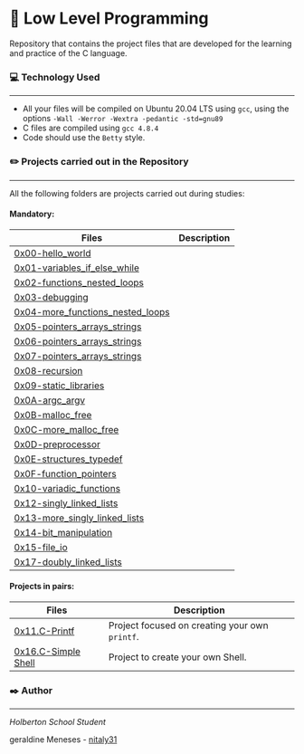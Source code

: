 # :rocket: Low Level Programming

Repository that contains the project files that are developed for the learning and practice of the C language.

### :computer: Technology Used
***
* All your files will be compiled on Ubuntu 20.04 LTS using `gcc`,  using the options `-Wall -Werror -Wextra -pedantic -std=gnu89`
* C files are compiled using `gcc 4.8.4`
* Code should use the `Betty` style. 

### :pencil2: Projects carried out in the Repository
***
All the following folders are projects carried out during studies:

#### Mandatory:
| Files | Description |
| --- | --- |
| [0x00-hello_world]() | |
| [0x01-variables_if_else_while]() | |
| [0x02-functions_nested_loops]() | |
| [0x03-debugging]() | |
| [0x04-more_functions_nested_loops]() | |
| [0x05-pointers_arrays_strings]() | |
| [0x06-pointers_arrays_strings]() | |
| [0x07-pointers_arrays_strings]() | |
| [0x08-recursion]() | |
| [0x09-static_libraries]() | |
| [0x0A-argc_argv]() | |
| [0x0B-malloc_free]() | |
| [0x0C-more_malloc_free]() | |
| [0x0D-preprocessor]() | |
| [0x0E-structures_typedef]() | |
| [0x0F-function_pointers]() | |
| [0x10-variadic_functions]() | |
| [0x12-singly_linked_lists]() | |
| [0x13-more_singly_linked_lists]() | |
| [0x14-bit_manipulation]() | |
| [0x15-file_io]() | |
| [0x17-doubly_linked_lists]() | |

#### Projects in pairs:
| Files | Description |
| --- | --- |
| [0x11.C-Printf](https://github.com/yuriquezada/printf) | Project focused on creating your own `printf`. |
| [0x16.C-Simple Shell](https://github.com/CarolinaDCode/simple_shell) | Project to create your own Shell. |

### :black_nib: Author
***
*Holberton School Student*

geraldine Meneses - [nitaly31](https://github.com/nitaly31)

